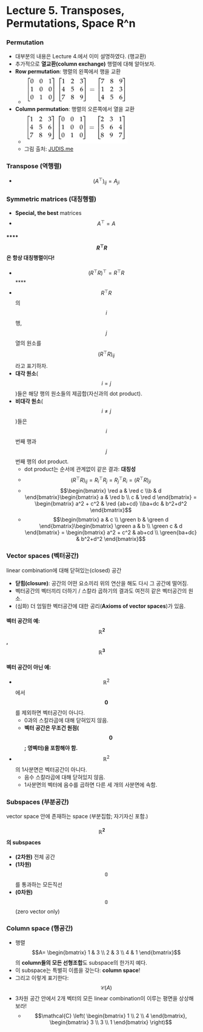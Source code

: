# Lecture 5. Transposes, Permutations, Space R^n

### **Permutation**

* 대부분의 내용은 Lecture 4.에서 이미 설명하였다. \(행교환\)
* 추가적으로 **열교환\(column exchange\)** 행렬에 대해 알아보자.  
* **Row permutation**: 행렬의 왼쪽에서 행을 교환
  * ![](../.gitbook/assets/image%20%28140%29.png)
* **Column permutation**: 행렬의 오른쪽에서 열을 교환
  * ![](../.gitbook/assets/image%20%2831%29.png)
  * 그림 출처: [JUDIS.me](http://judis.me/wordpress/2015/09/30/%ec%84%a0%ed%98%95%eb%8c%80%ec%88%98-note-5-transposes-permutations-space-rn/)

### **Transpose** \(역행렬\)

* $$(A^\top)_{ij}=A_{ji}$$

### **Symmetric matrices** \(대칭행렬\)

* **Special, the best** matrices
* $$A^\top=A$$

#### \*\*\*\*$$R^\top R$$**은 항상 대칭행렬이다!**

* $$(R^\top R)^\top = R^\top R $$\*\*\*\*
* $$R^\top R$$의 $$i$$행, $$j$$열의 원소를 $$(R^\top R)_{ij}$$라고 표기하자. 
* **대각 원소**\($$i= j$$\)들은 해당 행의 원소들의 제곱합\(자신과의 dot product\).
* **비대각 원소**\($$i \neq j$$\)들은 $$i$$번째 행과 $$j$$번째 행의 dot product.
  * dot product는 순서에 관계없이 같은 결과: **대칭성** 
  *  $$(R^\top R)_{ij}=R_{i}^\top R_{j}=R_{j}^\top R_{i}=(R^\top R)_{ji}$$
  * $$\begin{bmatrix} \red a & \red c \\b & d \end{bmatrix}\begin{bmatrix} a & \red b \\ c & \red d \end{bmatrix} = \begin{bmatrix} a^2 + c^2 & \red {ab+cd} \\ba+dc & b^2+d^2 \end{bmatrix}$$
  * $$\begin{bmatrix} a & c \\ \green b & \green d \end{bmatrix}\begin{bmatrix} \green a & b \\ \green c & d \end{bmatrix} = \begin{bmatrix} a^2 + c^2 & ab+cd \\ \green{ba+dc} & b^2+d^2 \end{bmatrix}$$ 

### **Vector spaces** \(벡터공간\)

linear combination에 대해 닫혀있는\(closed\) 공간 

* **닫힘\(closure\)**: 공간의 어떤 요소끼리 위의 연산을 해도 다시 그 공간에  떨어짐. 
* 벡터공간의 벡터끼리 더하기 / 스칼라 곱하기의 결과도 여전히 같은 벡터공간의 원소. 
* \(심화\) 더 엄밀한 벡터공간에 대한 공리\(**Axioms of vector spaces**\)가 있음.

#### 벡터 공간의 예:  $$\mathbb{R}^2$$, $$\mathbb{R}^3$$ 

#### 벡터 공간이 아닌 예:

* $$\mathbb{R}^2$$에서 $$\bm{0}$$를 제외하면 벡터공간이 아니다. 
  * 0과의 스칼라곱에 대해 닫혀있지 않음. 
  * **벡터 공간은 무조건 원점\(**$$\bm{0}$$**; 영벡터\)을 포함해야 함.**
* $$\mathbb{R}^2$$의 1사분면은 벡터공간이 아니다. 
  * 음수 스칼라곱에 대해 닫혀있지 않음.
  * 1사분면의 벡터에 음수를 곱하면 다른 세 개의 사분면에 속함. 

### **Subspaces** \(부분공간\)

vector space 안에 존재하는 space \(부분집합; 자기자신 포함.\) 

#### $$\mathbb{R}^2$$의 subspaces

* **\(2차원\)** 전체 공간
* **\(1차원\)** $$\mathbb{0}$$를 통과하는 모든직선
* **\(0차원\)** $$\mathbb{0}$$ \(zero vector only\)

### Column space \(행공간\) 

* 행렬 $$A= \begin{bmatrix} 1 & 3 \\ 2 & 3 \\ 4 & 1 \end{bmatrix}$$의 **column들의 모든 선형조합**도 subspace의 한가지 예다. 
* 이 subspace는 특별히 이름을 갖는다: **column space**! 
* 그리고 이렇게 표기한다: $$\mathcal{C}(A)$$
* 3차원 공간 안에서 2개 벡터의 모든 linear combination이 이루는 평면을 상상해보라! 
  * $$\mathcal{C} \left( \begin{bmatrix} 1 \\ 2 \\ 4  \end{bmatrix}, \begin{bmatrix} 3 \\ 3 \\ 1  \end{bmatrix} \right)$$



